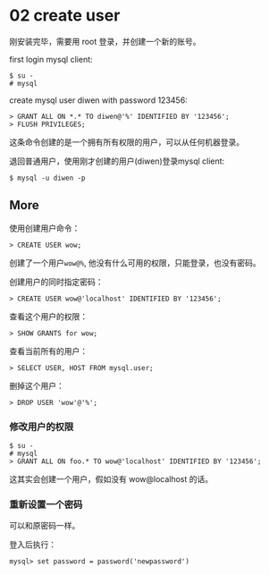 # 02 create user

刚安装完毕，需要用 root 登录，并创建一个新的账号。

first login mysql client:

```
$ su -
# mysql
```

create mysql user diwen with password 123456:

```
> GRANT ALL ON *.* TO diwen@'%' IDENTIFIED BY '123456';
> FLUSH PRIVILEGES;
```

这条命令创建的是一个拥有所有权限的用户，可以从任何机器登录。

退回普通用户，使用刚才创建的用户(diwen)登录mysql client:

```
$ mysql -u diwen -p
```

## More

使用创建用户命令：

```
> CREATE USER wow;
```

创建了一个用户`wow@%`, 他没有什么可用的权限，只能登录，也没有密码。

创建用户的同时指定密码：

```
> CREATE USER wow@'localhost' IDENTIFIED BY '123456';
```

查看这个用户的权限：

```
> SHOW GRANTS for wow;
```

查看当前所有的用户：

```
> SELECT USER, HOST FROM mysql.user;
```

删掉这个用户：

```
> DROP USER 'wow'@'%';
```

### 修改用户的权限

```
$ su - 
# mysql
> GRANT ALL ON foo.* TO wow@'localhost' IDENTIFIED BY '123456';
```

这其实会创建一个用户，假如没有 wow@localhost 的话。

### 重新设置一个密码

可以和原密码一样。

登入后执行：

```
mysql> set password = password('newpassword')
```